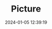 ---
weight: 1
images:
- /images/edited/271.jpeg
title: Picture
date: 2024-01-05 12:39:19
tags: [luminarneo,work,ilce7m3,dog,animals]
---